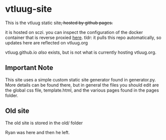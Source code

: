 # vtluug-site
This is the vtluug static site<s>, hosted by github pages.</s>

it is hosted on sczi. you can inspect the configuration of the docker container that is reverse proxied [here](https://github.com/vtluug/docker-manifests/tree/master/sczi/vtluug-site). tldr: it pulls this repo automatically, so updates here are reflected on vtluug.org

vtluug.github.io *also* exists, but is not what is currently hosting vtluug.org.

## Important Note
This site uses a simple custom static site generator found in generator.py. More details
can be found there, but in general the files you should edit are the global css file,
template.html, and the various pages found in the pages folder.

## Old site
The old site is stored in the old/ folder


Ryan was here and then he left.
